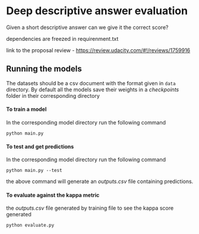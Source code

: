 # Deep descriptive answer evaluation
Given a short descriptive answer can we give it the correct score?


dependencies are freezed in requirenment.txt

link to the proposal review - https://review.udacity.com/#!/reviews/1759916

## Running the models

The datasets should be a csv document with the format given in `data` directory.
By default all the models save their weights in a _checkpoints_ folder in their corresponding directory

#### To train a model
In the corresponding model directory run the following command

`python main.py`

#### To test and get predictions
In the corresponding model directory run the following command

`python main.py --test`

the above command will generate an _outputs.csv_ file containing predictions.

#### To evaluate against the kappa metric

 the _outputs.csv_ file generated by training file to see the kappa score generated

`python evaluate.py`
